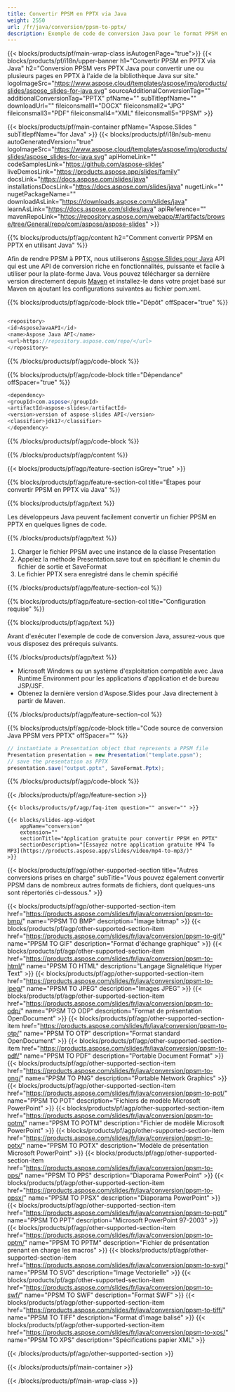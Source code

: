 ```yaml
---
title: Convertir PPSM en PPTX via Java
weight: 2550
url: /fr/java/conversion/ppsm-to-pptx/ 
description: Exemple de code de conversion Java pour le format PPSM en fichier PPTX. Utilisez cet exemple de code pour exporter des présentations PowerPoint et OpenOffice vers PPTX dans n'importe quelle application Web ou de bureau basée sur Java.
---
```


{{< blocks/products/pf/main-wrap-class isAutogenPage="true">}}
{{< blocks/products/pf/i18n/upper-banner h1="Convertir PPSM en PPTX via Java" h2="Conversion PPSM vers PPTX Java pour convertir une ou plusieurs pages en PPTX à l'aide de la bibliothèque Java sur site." logoImageSrc="https://www.aspose.cloud/templates/aspose/img/products/slides/aspose_slides-for-java.svg" sourceAdditionalConversionTag="" additionalConversionTag="PPTX" pfName="" subTitlepfName="" downloadUrl="" fileiconsmall1="DOCX" fileiconsmall2="JPG" fileiconsmall3="PDF" fileiconsmall4="XML" fileiconsmall5="PPSM" >}}

{{< blocks/products/pf/main-container pfName="Aspose.Slides " subTitlepfName="for Java" >}}
{{< blocks/products/pf/i18n/sub-menu autoGeneratedVersion="true" logoImageSrc="https://www.aspose.cloud/templates/aspose/img/products/slides/aspose_slides-for-java.svg" apiHomeLink="" codeSamplesLink="https://github.com/aspose-slides" liveDemosLink="https://products.aspose.app/slides/family" docsLink="https://docs.aspose.com/slides/java" installationsDocsLink="https://docs.aspose.com/slides/java" nugetLink="" nugetPackageName="" downloadAsLink="https://downloads.aspose.com/slides/java" learnAsLink="https://docs.aspose.com/slides/java" apiReference="" mavenRepoLink="https://repository.aspose.com/webapp/#/artifacts/browse/tree/General/repo/com/aspose/aspose-slides" >}}

{{% blocks/products/pf/agp/content h2="Comment convertir PPSM en PPTX en utilisant Java" %}}

 Afin de rendre PPSM à PPTX, nous utiliserons
 [Aspose.Slides pour Java](https://products.aspose.com/slides/fr/java)
 API qui est une API de conversion riche en fonctionnalités, puissante et facile à utiliser pour la plate-forme Java. Vous pouvez télécharger sa dernière version directement depuis
 [Maven](https://repository.aspose.com/webapp/#/artifacts/browse/tree/General/repo/com/aspose/aspose-slides)
 et installez-le dans votre projet basé sur Maven en ajoutant les configurations suivantes au fichier pom.xml.

{{% blocks/products/pf/agp/code-block title="Dépôt" offSpacer="true" %}}

```cs

<repository>
<id>AsposeJavaAPI</id>
<name>Aspose Java API</name>
<url>https://repository.aspose.com/repo/</url>
</repository>

```

{{% /blocks/products/pf/agp/code-block %}}

{{% blocks/products/pf/agp/code-block title="Dépendance" offSpacer="true" %}}

```cs
<dependency>
<groupId>com.aspose</groupId>
<artifactId>aspose-slides</artifactId>
<version>version of aspose-slides API</version>
<classifier>jdk17</classifier>
</dependency>

```

{{% /blocks/products/pf/agp/code-block %}}

{{% /blocks/products/pf/agp/content %}}

{{< blocks/products/pf/agp/feature-section isGrey="true" >}}

{{% blocks/products/pf/agp/feature-section-col title="Étapes pour convertir PPSM en PPTX via Java" %}}

{{% blocks/products/pf/agp/text %}}

 Les développeurs Java peuvent facilement convertir un fichier PPSM en PPTX en quelques lignes de code.

{{% /blocks/products/pf/agp/text %}}

1. Charger le fichier PPSM avec une instance de la classe Presentation
1. Appelez la méthode Presentation.save tout en spécifiant le chemin du fichier de sortie et SaveFormat
1. Le fichier PPTX sera enregistré dans le chemin spécifié

{{% /blocks/products/pf/agp/feature-section-col %}}

{{% blocks/products/pf/agp/feature-section-col title="Configuration requise" %}}

{{% blocks/products/pf/agp/text %}}

 Avant d'exécuter l'exemple de code de conversion Java, assurez-vous que vous disposez des prérequis suivants.

{{% /blocks/products/pf/agp/text %}}

- Microsoft Windows ou un système d'exploitation compatible avec Java Runtime Environment pour les applications d'application et de bureau JSP/JSF.
- Obtenez la dernière version d'Aspose.Slides pour Java directement à partir de Maven.

{{% /blocks/products/pf/agp/feature-section-col %}}

{{% blocks/products/pf/agp/code-block title="Code source de conversion Java PPSM vers PPTX" offSpacer="" %}}

```cs
// instantiate a Presentation object that represents a PPSM file
Presentation presentation = new Presentation("template.ppsm");
// save the presentation as PPTX
presentation.save("output.pptx", SaveFormat.Pptx);   

```

{{% /blocks/products/pf/agp/code-block %}}

{{< /blocks/products/pf/agp/feature-section >}}

    {{< blocks/products/pf/agp/faq-item question="" answer="" >}}
 

<!-- aboutfile Starts -->

<!-- aboutfile Ends -->

    {{< blocks/slides-app-widget 
        appName="conversion"
        extension=""
        sectionTitle="Application gratuite pour convertir PPSM en PPTX" 
        sectionDescription="[Essayez notre application gratuite MP4 To MP3](https://products.aspose.app/slides/video/mp4-to-mp3/)" 
    >}}
    
{{< blocks/products/pf/agp/other-supported-section title="Autres conversions prises en charge" subTitle="Vous pouvez également convertir PPSM dans de nombreux autres formats de fichiers, dont quelques-uns sont répertoriés ci-dessous." >}}

{{< blocks/products/pf/agp/other-supported-section-item href="https://products.aspose.com/slides/fr/java/conversion/ppsm-to-bmp/" name="PPSM TO BMP" description="Image bitmap" >}}
{{< blocks/products/pf/agp/other-supported-section-item href="https://products.aspose.com/slides/fr/java/conversion/ppsm-to-gif/" name="PPSM TO GIF" description="Format d'échange graphique" >}}
{{< blocks/products/pf/agp/other-supported-section-item href="https://products.aspose.com/slides/fr/java/conversion/ppsm-to-html/" name="PPSM TO HTML" description="Langage Signalétique Hyper Text" >}}
{{< blocks/products/pf/agp/other-supported-section-item href="https://products.aspose.com/slides/fr/java/conversion/ppsm-to-jpeg/" name="PPSM TO JPEG" description="Images JPEG" >}}
{{< blocks/products/pf/agp/other-supported-section-item href="https://products.aspose.com/slides/fr/java/conversion/ppsm-to-odp/" name="PPSM TO ODP" description="Format de présentation OpenDocument" >}}
{{< blocks/products/pf/agp/other-supported-section-item href="https://products.aspose.com/slides/fr/java/conversion/ppsm-to-otp/" name="PPSM TO OTP" description="Format standard OpenDocument" >}}
{{< blocks/products/pf/agp/other-supported-section-item href="https://products.aspose.com/slides/fr/java/conversion/ppsm-to-pdf/" name="PPSM TO PDF" description="Portable Document Format" >}}
{{< blocks/products/pf/agp/other-supported-section-item href="https://products.aspose.com/slides/fr/java/conversion/ppsm-to-png/" name="PPSM TO PNG" description="Portable Network Graphics" >}}
{{< blocks/products/pf/agp/other-supported-section-item href="https://products.aspose.com/slides/fr/java/conversion/ppsm-to-pot/" name="PPSM TO POT" description="Fichiers de modèle Microsoft PowerPoint" >}}
{{< blocks/products/pf/agp/other-supported-section-item href="https://products.aspose.com/slides/fr/java/conversion/ppsm-to-potm/" name="PPSM TO POTM" description="Fichier de modèle Microsoft PowerPoint" >}}
{{< blocks/products/pf/agp/other-supported-section-item href="https://products.aspose.com/slides/fr/java/conversion/ppsm-to-potx/" name="PPSM TO POTX" description="Modèle de présentation Microsoft PowerPoint" >}}
{{< blocks/products/pf/agp/other-supported-section-item href="https://products.aspose.com/slides/fr/java/conversion/ppsm-to-pps/" name="PPSM TO PPS" description="Diaporama PowerPoint" >}}
{{< blocks/products/pf/agp/other-supported-section-item href="https://products.aspose.com/slides/fr/java/conversion/ppsm-to-ppsx/" name="PPSM TO PPSX" description="Diaporama PowerPoint" >}}
{{< blocks/products/pf/agp/other-supported-section-item href="https://products.aspose.com/slides/fr/java/conversion/ppsm-to-ppt/" name="PPSM TO PPT" description="Microsoft PowerPoint 97-2003" >}}
{{< blocks/products/pf/agp/other-supported-section-item href="https://products.aspose.com/slides/fr/java/conversion/ppsm-to-pptm/" name="PPSM TO PPTM" description="Fichier de présentation prenant en charge les macros" >}}
{{< blocks/products/pf/agp/other-supported-section-item href="https://products.aspose.com/slides/fr/java/conversion/ppsm-to-svg/" name="PPSM TO SVG" description="Image Vectorielle" >}}
{{< blocks/products/pf/agp/other-supported-section-item href="https://products.aspose.com/slides/fr/java/conversion/ppsm-to-swf/" name="PPSM TO SWF" description="Format SWF" >}}
{{< blocks/products/pf/agp/other-supported-section-item href="https://products.aspose.com/slides/fr/java/conversion/ppsm-to-tiff/" name="PPSM TO TIFF" description="Format d'image balisé" >}}
{{< blocks/products/pf/agp/other-supported-section-item href="https://products.aspose.com/slides/fr/java/conversion/ppsm-to-xps/" name="PPSM TO XPS" description="Spécifications papier XML" >}}

{{< /blocks/products/pf/agp/other-supported-section >}}

{{< /blocks/products/pf/main-container >}}
    
{{< /blocks/products/pf/main-wrap-class >}}